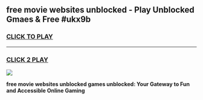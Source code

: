 
## free movie websites unblocked - Play Unblocked Gmaes & Free #ukx9b
<h3>
<a href="https://news.freeplayer.one?title=free_movie_websites_unblocked&ref=24F">CLICK TO PLAY</a></h3>
<hr>

<h3>
<a href="https://news.freeplayer.one?title=free_movie_websites_unblocked&ref=24F">CLICK 2 PLAY</a>
  
</h3>

<a href="https://news.freeplayer.one?title=free_movie_websites_unblocked&ref=24F/"><img src="https://clearcache.store/games.png"></a>


**free movie websites unblocked games unblocked: Your Gateway to Fun and Accessible Online Gaming**
